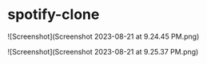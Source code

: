 # spotify-clone

![Screenshot](Screenshot 2023-08-21 at 9.24.45 PM.png)

![Screenshot](Screenshot 2023-08-21 at 9.25.37 PM.png)